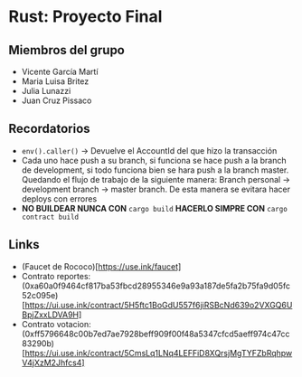 # Rust: Proyecto Final

## Miembros del grupo

- Vicente García Martí
- Maria Luisa Britez
- Julia Lunazzi
- Juan Cruz Pissaco

## Recordatorios

- `env().caller()` -> Devuelve el AccountId del que hizo la transacción
- Cada uno hace push a su branch, si funciona se hace push a la branch de development, si todo funciona bien se hara push a la branch master. Quedando el flujo de trabajo de la siguiente manera:
Branch personal -> development branch -> master branch.
De esta manera se evitara hacer deploys con errores
- **NO BUILDEAR NUNCA CON** `cargo build` **HACERLO SIMPRE CON** `cargo contract build`

## Links

- (Faucet de Rococo)[https://use.ink/faucet]
- Contrato reportes: (0xa60a0f9464cf817ba53fbcd28955346e9a93a187de5fa2b75fa9d05fc52c095e)[https://ui.use.ink/contract/5H5ftc1BoGdU557f6jiRSBcNd639o2VXGQ6UBpjZxxLDVA9H]
- Contrato votacion: (0xff5796648c00b7ed7ae7928beff909f00f48a5347cfcd5aeff974c47cc83290b)[https://ui.use.ink/contract/5CmsLq1LNq4LEFFiD8XQrsjMgTYFZbRqhpwV4jXzM2Jhfcs4]
